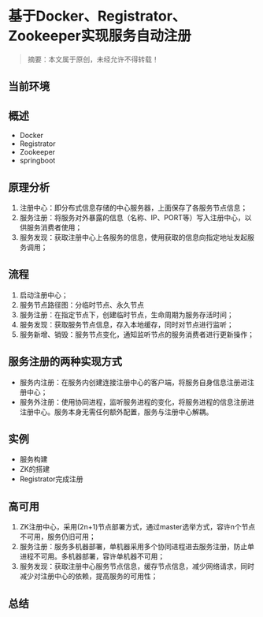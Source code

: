 # 基于Docker、Registrator、Zookeeper实现服务自动注册
 
> 摘要：本文属于原创，未经允许不得转载！
 
 
## 当前环境


## 概述
* Docker
* Registrator
* Zookeeper
* springboot


## 原理分析
1. 注册中心：即分布式信息存储的中心服务器，上面保存了各服务节点信息；
2. 服务注册：将服务对外暴露的信息（名称、IP、PORT等）写入注册中心，以供服务消费者使用；
3. 服务发现：获取注册中心上各服务的信息，使用获取的信息向指定地址发起服务调用；


## 流程
1. 启动注册中心；
2. 服务节点路径图：分临时节点、永久节点
2. 服务注册：在指定节点下，创建临时节点，生命周期为服务存活时间；
3. 服务发现：获取服务节点信息，存入本地缓存，同时对节点进行监听；
4. 服务新增、销毁：服务节点变化，通知监听节点的服务消费者进行更新操作；


## 服务注册的两种实现方式
* 服务内注册：在服务内创建连接注册中心的客户端，将服务自身信息注册进注册中心；
* 服务外注册：使用协同进程，监听服务进程的变化，将服务进程的信息注册进注册中心。服务本身无需任何额外配置，服务与注册中心解耦。


## 实例

* 服务构建
* ZK的搭建
* Registrator完成注册

## 高可用
1. ZK注册中心，采用(2n+1)节点部署方式，通过master选举方式，容许n个节点不可用，服务仍旧可用；
2. 服务注册：服务多机器部署，单机器采用多个协同进程进去服务注册，防止单进程不可用。多机器部署，容许单机器不可用；
3. 服务发现：获取注册中心服务节点信息，缓存节点信息，减少网络请求，同时减少对注册中心的依赖，提高服务的可用性；

## 总结


